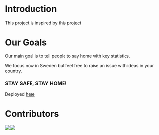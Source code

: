 # Introduction

This project is inspired by this [project](https://github.com/ecohydro/covid-19-waves)

# Our Goals 
Our main goal is to tell people to say home with key statistics. 

We focus now in Sweden but feel free to raise an issue with ideas in your country. 

### STAY SAFE, STAY HOME!

Deployed [here](https://corona-confinement.herokuapp.com/)

# Contributors

[![](https://sourcerer.io/fame/clmnt/huggingface/transformers/images/0)](https://github.com/MastafaF)[![](https://github.com/MastafaF/corona_confinement_dashboard/edit/master/ressources/pictures/photobg)](https://github.com/quentindubourgdeluzencon)
